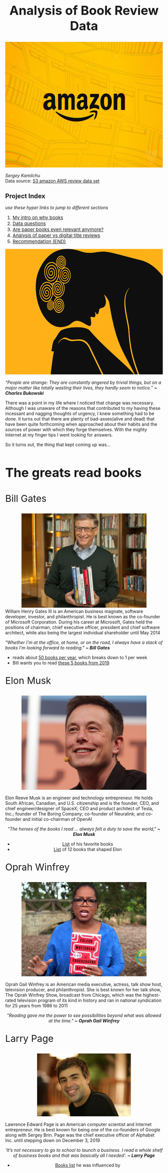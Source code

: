 <style>
.marginauto {
    margin: 10px auto 20px;
    display: block;
}
</style>


<h1 style="text-align:center; font-size:40px;">Analysis of Book Review Data</h1>

<img src="./imgs_charts/amazon_opening_logo.jpg" atl='amazon logo' height="400" width="600" alt="centered image">




<i>Sergey Kamilchu</i>  
Data source: [S3 amazon AWS review data set](https://s3.amazonaws.com/amazon-reviews-pds/tsv/index.txt)



<h2 style="text-align:left; font-size:20px;">Project Index</h2>

*use these hyper links to jump to different sections*

<ol>
  <li style="text-align:left; font-size:15px;"><a href='#section1'>My intro on why books</a></li>
  <li style="text-align:left; font-size:15px;"><a href='#section2'>Data questions</a></li>
  <li style="text-align:left; font-size:15px;"><a href='#section3'>Are paper books even relevant anymore?</a></li>
  <li style="text-align:left; font-size:15px;"><a href='#section4'>Analysis of paper vs digital title reviews</a></li>
  <li style="text-align:left; font-size:15px;"><a href='#section5'>Recommendation (END)</a></li>
</ol>

<a id="section1"></a>
<img src="./imgs_charts/in_the_dumps.jpg" atl='in the dumps' height="400" width="600" alt="centered image"/>

*“People are strange: They are constantly angered by trivial things, but on a major matter like totally wasting their lives, they hardly seem to notice.” **~ Charles Bukowski***
 
<p>There was a point in my life where I noticed that change was necessary. Although I was unaware of the reasons that contributed to my having these incessant and nagging thoughts of urgency, I knew something had to be done. It turns out that there are plenty of bad-asses(alive and dead) that have been quite forthcoming when approached about their habits and the sources of power with which they forge themselves. With the mighty Internet at my finger tips I went looking for answers.</p>   

So it turns out, the thing that kept coming up was...

<h3 style="text-align:left; font-size:40px;">The greats read books</h3>


<p style="text-align:left; font-size:30px;">Bill Gates</p>
<center><img src="./imgs_charts/bill_2.jfif" style="float:center" height="300" width="400"></center>
<figcaption style="text-align:left">William Henry Gates III is an American business magnate, software developer, investor, and philanthropist. He is best known as the co-founder of Microsoft Corporation. During his career at Microsoft, Gates held the positions of chairman, chief executive officer, president and chief software architect, while also being the largest individual shareholder until May 2014</figcaption>

*"Whether I'm at the office, at home, or on the road, I always have a stack of books I'm looking forward to reading." **~ Bill Gates***

- reads about [50 books per year](https://www.businessinsider.com/rich-people-like-to-read-2015-8), which breaks down to 1 per week  
- Bill wants you to read [these 5 books from 2019](https://time.com/5746591/bill-gates-best-books-2019/)

<center><p style="text-align:left; font-size:30px;">Elon Musk</p><center>
<img src="./imgs_charts/elon_2.jfif" style="float: center" height="300" width="400">
<p style="text-align:left">Elon Reeve Musk is an engineer and technology entrepreneur. He holds South African, Canadian, and U.S. citizenship and is the founder, CEO, and chief engineer/designer of SpaceX; CEO and product architect of Tesla, Inc.; founder of The Boring Company; co-founder of Neuralink; and co-founder and initial co-chairman of OpenAI</p>

*"The heroes of the books I read ... always felt a duty to save the world," **~ Elon Musk***

- [List](https://www.businessinsider.com/elon-musk-favorite-books-2014-10?op=1) of his favorite books   
- [List](https://www.businessinsider.com/books-elon-musk-thinks-everyone-should-read-2018-4) of 12 books that shaped Elon  

<p style="text-align:left; font-size:30px;">Oprah Winfrey</p>
<img src="./imgs_charts/oprah.jfif" style="float: center"height="300" width="400">
<p style="text-align:left">Oprah Gail Winfrey is an American media executive, actress, talk show host, television producer, and philanthropist. She is best known for her talk show, The Oprah Winfrey Show, broadcast from Chicago, which was the highest-rated television program of its kind in history and ran in national syndication for 25 years from 1986 to 2011</p>

*"Reading gave me the power to see possibilities beyond what was allowed at the time." **~ Oprah Gail Winfrey***  

<p style="text-align:left; font-size:30px;">Larry Page</p>
<img src="./imgs_charts/larry_page.jpg" style="float: center"height="200" width="300">
<p style="text-align:left;">Lawrence Edward Page is an American computer scientist and Internet entrepreneur. He is best known for being one of the co-founders of Google along with Sergey Brin. Page was the chief executive officer of Alphabet Inc. until stepping down on December 3, 2019</p>

*‘It’s not necessary to go to school to launch a business. I read a whole shelf of business books and that was basically all I needed’. **~ Larry Page***

- [Books list](http://www.favobooks.com/enterpreneurs/110-Larry-Page-books-that-stimulate-your-mind.html) he was influenced by